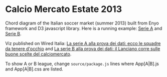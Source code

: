Calcio Mercato Estate 2013
=================

Chord diagram of the Italian soccer market (summer 2013) built from Enyo framework and D3 javascript library.
Here is a running example: [Serie A](http://dataninja.it/projects/calciomercato_estate2013/serieA/index.html) and [Serie B](http://dataninja.it/projects/calciomercato_estate2013/serieB/index.html).

Viz published on Wired Italia: [La serie A alla prova dei dati: ecco le squadre da tenere d'occhio](http://blog.wired.it/data/2013/09/23/la-serie-a-alla-prova-dei-dati-ecco-le-squadre-da-tenere-docchio.html) and [La serie B alla prova dei dati: il Lanciano corre sulle buone scelte del calciomercato](http://blog.wired.it/data/2013/10/21/la-serie-b-alla-prova-dei-dati-il-lanciano-corre-sulle-buone-scelte-del-calciomercato.html).

To show A or B league, change `source/package.js` lines where App[A|B].js and App[A|B].css are listed.
